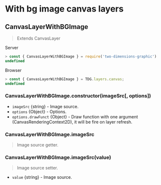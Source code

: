 # With bg image canvas layers



## CanvasLayerWithBGImage

> Extends CanvasLayer

Server
```javascript
> const { CanvasLayerWithBGImage } = require('two-dimensions-graphic').layers.canvas;
undefined
```

Browser
```javascript
> const { CanvasLayerWithBGImage } = TDG.layers.canvas;
undefined
```


### CanvasLayerWithBGImage.constructor(imageSrc[, options])
- `imageSrc` {string} - Image source.
- `options` {Object} - Options.
- `options.drawFunct` {Object} - Draw function with one argument (CanvasRenderingContext2D), it will be fire on layer refresh.


### CanvasLayerWithBGImage.imageSrc
> Image source getter.


### CanvasLayerWithBGImage.imageSrc(value)
> Image source setter.

- `value` {string} - Image source.
